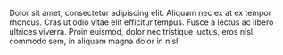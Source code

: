 Dolor sit amet, consectetur adipiscing elit. Aliquam nec ex at ex tempor rhoncus. Cras ut odio vitae elit efficitur tempus. Fusce a lectus ac libero ultrices viverra. Proin euismod, dolor nec tristique luctus, eros nisl commodo sem, in aliquam magna dolor in nisl.

